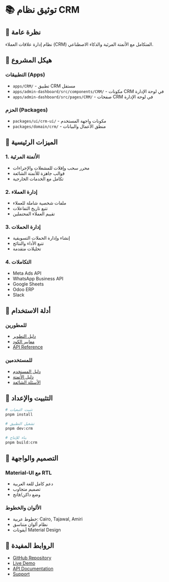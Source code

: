 # 📚 توثيق نظام CRM

## 🎯 نظرة عامة
نظام إدارة علاقات العملاء (CRM) المتكامل مع الأتمتة المرئية والذكاء الاصطناعي.

## 📁 هيكل المشروع

### التطبيقات (Apps)
- `apps/CRM/` - تطبيق CRM مستقل
- `apps/admin-dashboard/src/components/CRM/` - مكونات CRM في لوحة الإدارة
- `apps/admin-dashboard/src/pages/CRM/` - صفحات CRM في لوحة الإدارة

### الحزم (Packages)
- `packages/ui/crm-ui/` - مكونات واجهة المستخدم
- `packages/domain/crm/` - منطق الأعمال والبيانات

## 🚀 الميزات الرئيسية

### 1. الأتمتة المرئية
- محرر سحب وإفلات للمشغلات والإجراءات
- قوالب جاهزة للأتمتة الشائعة
- تكامل مع الخدمات الخارجية

### 2. إدارة العملاء
- ملفات شخصية شاملة للعملاء
- تتبع تاريخ التفاعلات
- تقييم العملاء المحتملين

### 3. إدارة الحملات
- إنشاء وإدارة الحملات التسويقية
- تتبع الأداء والنتائج
- تحليلات متقدمة

### 4. التكاملات
- Meta Ads API
- WhatsApp Business API
- Google Sheets
- Odoo ERP
- Slack

## 📖 أدلة الاستخدام

### للمطورين
- [دليل التطوير](./developer-guide.md)
- [معايير الكود](./coding-standards.md)
- [API Reference](./api-reference.md)

### للمستخدمين
- [دليل المستخدم](./user-guide.md)
- [دليل الأتمتة](./automation-guide.md)
- [الأسئلة الشائعة](./faq.md)

## 🔧 التثبيت والإعداد

```bash
# تثبيت التبعيات
pnpm install

# تشغيل التطبيق
pnpm dev:crm

# بناء للإنتاج
pnpm build:crm
```

## 🎨 التصميم والواجهة

### Material-UI مع RTL
- دعم كامل للغة العربية
- تصميم متجاوب
- وضع داكن/فاتح

### الألوان والخطوط
- خطوط عربية: Cairo, Tajawal, Amiri
- نظام ألوان متناسق
- أيقونات Material Design

## 🔗 الروابط المفيدة

- [GitHub Repository](https://github.com/azizsaif899/g-assistant.git)
- [Live Demo](#)
- [API Documentation](#)
- [Support](#)